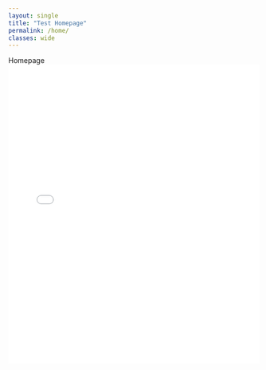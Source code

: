 ```yaml
---
layout: single
title: "Test Homepage"
permalink: /home/
classes: wide
---
```


Homepage
<embed src="/images/Chong.pdf" type="application/pdf" width="100%" height="600px">

